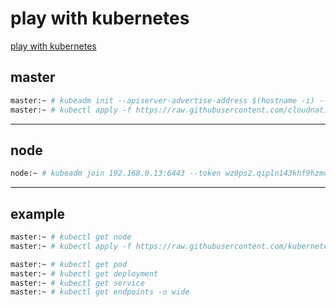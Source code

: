 # play with kubernetes

[play with kubernetes](http://labs.play-with-k8s.com/)


## master

```bash
master:~ # kubeadm init --apiserver-advertise-address $(hostname -i) --pod-network-cidr 10.5.0.0/16
master:~ # kubectl apply -f https://raw.githubusercontent.com/cloudnativelabs/kube-router/master/daemonset/kubeadm-kuberouter.yaml
```


---

## node

```bash
node:~ # kubeadm join 192.168.0.13:6443 --token wz0ps2.qipln143khf9hzmc --discovery-token-ca-cert-hash sha256:cdb430a0ff44a3099ee7e89734897d958e4ea3eb371cdecfd3c31e3f6dd7f6f5
```


---

## example

```bash
master:~ # kubectl get node
master:~ # kubectl apply -f https://raw.githubusercontent.com/kubernetes/website/master/content/en/examples/application/nginx-app.yaml

master:~ # kubectl get pod
master:~ # kubectl get deployment
master:~ # kubectl get service
master:~ # kubectl get endpoints -o wide
```
